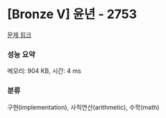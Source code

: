 # [Bronze V] 윤년 - 2753 

[문제 링크](https://www.acmicpc.net/problem/2753) 

### 성능 요약

메모리: 904 KB, 시간: 4 ms

### 분류

구현(implementation), 사칙연산(arithmetic), 수학(math)

